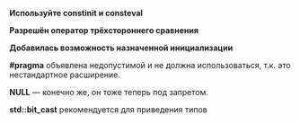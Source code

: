 **Используйте constinit и consteval**

**Разрешён оператор трёхстороннего сравнения**

**Добавилась возможность назначенной инициализации**

**#pragma** объявлена недопустимой и не должна использоваться, т.к. это нестандартное расширение.

**NULL** — конечно же, он тоже теперь под запретом.

**std::bit_cast** рекомендуется для приведения типов









